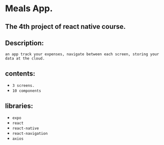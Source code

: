 # Meals App.

## The 4th project of react native course.

## Description:

    an app track your expenses, navigate between each screen, storing your data at the cloud.

## contents:

  - `3 screens.`
  - `10 components`

## libraries:

  - `expo`
  - `react`
  - `react-native`
  - `react-navigation`
  - `axios`
